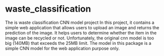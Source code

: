 # waste_classification
The is waste classification CNN model project
In this project, it contains a simple web application that allows users to upload an image and returns the prediction of the image. It helps users to determine whether the item in the image can be recycled or not.
Unfortunately, the original cnn model is too big (140MB) that exceeds the 25MB limit. The model in this package is a simple CNN model for the web application purpose only.
